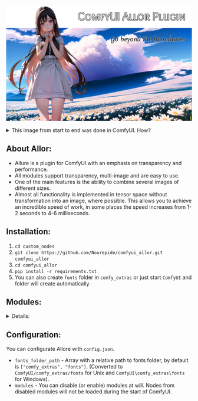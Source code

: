 ![alt text](images/logo.png)


<details>
  <summary>This image from start to end was done in ComfyUI. How?</summary>

1. Install plugin.
2. Load fonts [Overlock SC](https://fonts.google.com/specimen/Overlock+SC) and [Merienda](https://fonts.google.com/specimen/Merienda).
3. Put `OverlockSC-Regular.ttf` and `Merienda-Regular.ttf` in to `fonts` folder.
4. Load [RealESRNet_x4plus.pth](https://github.com/xinntao/Real-ESRGAN/releases/download/v0.1.1/RealESRNet_x4plus.pth) and put in to `models/upscale` folder.
5. Load [AOM3A1B_orangemixs.safetensors](https://huggingface.co/WarriorMama777/OrangeMixs/resolve/main/Models/AbyssOrangeMix3/AOM3A1B_orangemixs.safetensors) and put in to `models/chekpoints` folder.
6. Load [orangemix.vae.pt](https://huggingface.co/WarriorMama777/OrangeMixs/resolve/main/VAEs/orangemix.vae.pt) and put in to `models/vae` folder.
7. Drag'n'drop this [image](images/logo.png) to ComfyUI or load [JSON](images/logo.json).

</details>

## About Allor:

* Allure is a plugin for ComfyUI with an emphasis on transparency and performance.
* All modules support transparency, multi-image and are easy to use.
* One of the main features is the ability to combine several images of different sizes.
* Almost all functionality is implemented in tensor space without transformation into an image, where possible. This allows you to achieve an incredible speed of work, in some places the speed increases from 1-2 seconds to 4-6 milliseconds.

## Installation:

1. `cd custom_nodes`
2. `git clone https://github.com/Nourepide/comfyui_allor.git comfyui_allor`
3. `cd comfyui_allor` 
4. `pip install -r requirements.txt`
5. You can also create `fonts` folder in `comfy_extras` or just start `ComfyUI` and folder will create automatically.

## Modules:

<details>
  <summary>Details:</summary>

---

### Alpha chanel

> Helpers for work with alpha chanel in exiting images.

<details>
  <summary>Nodes:</summary>

### By Mask
![alt text](images/alpha_chanel_by_mask.png)

> Applies transparency to the image using a mask.

<details>
  <summary>Params:</summary>

* method -
  * default - Standard mask overlay.
  * invert - Inverted mask overlay.

</details>

### Restore
![alt text](images/alpha_chanel_restore.png)

> Add alpha dimension to images. Or restore if it already exists. 

<details>
  <summary>Params:</summary>

* method -
  * default - Apply adding new alpha chanel or restore chanel values to max if it already exists.
  * only_add - Only add new alpha chanel if it does not exist.
  * only_restore - Only restore alpha chanel values to max if it already exists.

</details>

</details>

---
### Image Container

> Creating blank images of fixed or inherited size.

<details>
  <summary>Nodes:</summary>

#### All
* [red, green, blue] `[0 - 255]` - Color of the container in RGB. 
* alpha `[0.0 - 1.0]` - Transparency of the container.

### Default
> Create an empty container.

<details>
  <summary>Params:</summary>

* [width, height] `[0 - *]` - Size of a new container.

</details>

### Inheritance Add
> Get images size and create a container with adding value to this size.

<details>
  <summary>Params:</summary>

* add_[width, height] `[0 - *]` - The value that will then be added to the size of the container.

</details>

### Inheritance Scale
> Get images size and create a container with scaling this size.

<details>
  <summary>Params:</summary>

* scale_[width, height] `[0.0 - *]` - Scale factor that will then be change the size of the container.

</details>

### Inheritance Max
> Get max width and max height from `images_a` and `images_b` and create a new container with this size.
 
### Inheritance Sum
> Get width and/or height from `images_a` and `images_b` and create a new container with sum this size.

</details>

#### PS:
The first letter `i` in the word `Inheritance` is barely noticeable. But in the end, I decided to leave it as it is. At first, I thought to replace this word with the word `Extended`, but one would think that this node expands the incoming images by adding size to it, and does not create a new image inheriting size from the incoming images.

---
### Image Composite
> Allows you to place one image on top of another.

<details>
  <summary>Nodes:</summary>

#### All
* background - The placement order of images in the container.
* method - The method of connecting images makes sense only when 2 or more images are passed to the input.

<details>
  <summary>Methods:</summary>

    Inputs - [a1, a2, a3] and [b1, b2, b3].
    Outputs -
        pair: [a1, b1], [a2, b2], [a3, b3]
        matrix: [a1, b1], [a1, b2], [a1, b3]
                [a2, b1], [a2, b2], [a2, b3]
                [a3, b1], [a3, b2], [a3, b3]

![alt text](images/image_composite_methods.png)

</details>

### Absolute
> Use it for pixel-perfect images compositing.

<details>
  <summary>Params:</summary>

* images_[a, b]_x `[0 - *]` - Images horizontal position. `[left -> right]`.
* images_[a, b]_y `[0 - *]` - Images vertical position. `[top -> bottom]`.
* container_[width, height] `[0 - *]` - Container size. If 0, then the container will be with the maximum width and height of the images.
</details>

### Relative
> Use it for percentage images compositing.

<details>
  <summary>Params:</summary>

* images_[a, b]_x `[0.0 - 1.0]` - First images horizontal offset. `[left edge -> right edge]`.
* images_[a, b]_y `[0.0 - 1.0]` - First images vertical offset. `[top edge -> bottom edge]`.
* container_size_type
* * max - Maximum of width and height from `images_a` and `images_b`.
* * sum - Sum of width and height from `images_a` and `images_b`.
* * sum_[width, height] -

How it works.

* Images in relative mode cannot go beyond the edges of the container.
* In horizontal [0.0 - images is located on the left of the container], [1.0 - on right of container].
* In vertical [0.0 - images is located on the top of the container], [1.0 - on bottom of container].
* In all cases, [0.5] means that the images will be in the center.

</details>

</details>

---
### Image Segmentation
> Removes background from image.

<details>
  <summary>Nodes:</summary>

#### All
* alpha_matting `[boolean]` - Alpha metting is a post-processing step that can be used to improve the quality of the output.
* alpha_matting_foreground_threshold `[0 - 250]` - Trimap foreground threshold.
* alpha_matting_background_threshold `[0 - 250]` - Trimap background threshold.
* alpha_matting_erode_size `[0 - *]` - How far will the transparency spread from the original mask.
* post_process_mask `[boolean]` - Post-processing mask, makes it rougher.

### Default
> Allows you to select a model with pre-specified settings.:

<details>
  <summary>Params:</summary>

* u2net - [GitHub](https://github.com/xuebinqin/U-2-Net)
* u2netp - [GitHub](https://github.com/xuebinqin/U-2-Net)
* u2net_human_seg - [GitHub](https://github.com/xuebinqin/U-2-Net)
* u2net_cloth_seg - [GitHub](https://github.com/levindabhi/cloth-segmentation)
* silueta - [GitHub](https://github.com/xuebinqin/U-2-Net/issues/295)
* isnet-general-use - [GitHub](https://github.com/xuebinqin/DIS)
* isnetis - [GitHub](https://github.com/SkyTNT/anime-segmentation)
* modnet-p - [GitHub](https://github.com/ZHKKKe/MODNet)
* modnet-w - [GitHub](https://github.com/ZHKKKe/MODNet)

</details>

### Custom
> Allows you to select a model from the onnx folder and specify the parameters yourself.

<details>
  <summary>Params:</summary>

* model `[*.onnx]` - Your model in `ComfyUI/models/onnx` folder.
* mean `[0.0 - 1.0]` - Clarifying value.
* std `[0.0 - 1.0]` - The divisor of the final value. I recommend leaving it at 1.0.
* size `[0 - *]` - Title size. Different models support different sizes. Or their multiple value [512 -> 1024 -> 2048...]. If the size does not match the desired one, you will see a notification in the console.

</details>

### Custom Advanced
> Allows you to select a model from the onnx folder and `finely` specify the parameters yourself.

<details>
  <summary>Params:</summary>

* model `[*.onnx]` - Your model in `ComfyUI/models/onnx` folder.
* mean_r `[0.0 - 1.0]` - Clarifying value. Red chanel.
* mean_g `[0.0 - 1.0]` - Clarifying value. Green chanel.
* mean_b `[0.0 - 1.0]` - Clarifying value. Blue chanel.
* std_r `[0.0 - 1.0]` - The divisor of the final value. Red chanel.
* std_g `[0.0 - 1.0]` - The divisor of the final value. Green chanel.
* std_b `[0.0 - 1.0]` - The divisor of the final value. Blue chanel.
* width `[0 - *]` - Width of title size.
* height `[0 - *]` - Height of title size.

Some models support non-standard title size. For example [w:1024 - h:2048].

</details>

</details>

#### PS:
Made on [rembg](https://github.com/danielgatis/rembg). The solution to some problems may be dependent on the rembg developer.

---
### ImageText

> Creating text as image.

Fonts should be contained in `ComfyUI/comfy_extras/fonts`.

You also can change the fonts folder in config.

<details>
  <summary>Nodes:</summary>

### Default
![alt text](images/image_text.png)

> Create an image with text.

<details>
  <summary>Params:</summary>

* text - Your input. Shouldn't be empty.
* font `[*.otf, *.ttf]` - Font from `ComfyUI/comfy_extras/fonts` folder.
* size `[0 - *]` - Font size in `SP`. `Warning!`: It's not `PX` size of the container. The size of the container is calculated using a variety of parameters. Example: `o` and `j` will have different height and exactly different size compared to `树`.   
* [red, green, blue] `[0 - 255]` - Color of the text in `RGB`. 
* alpha `[0.0 - 1.0]` - Transparency of the text. 
* margin_x `[0 - *]` - Horizontal offset. 
* margin_y `[0 - *]` - Vertical offset.

</details>

### Outlined
![alt text](images/image_text_outlined.png)

> Create an image with outlined text.

<details>
  <summary>Params:</summary>

* outline_size `[0 - *]` - Outline size in `PX`. 
* outline_[red, green, blue] `[0 - 255]` - Color of the outline in `RGB`. 

</details>

</details>

---
### Clamp
![alt text](images/clamp.png)

> Clamps help to control the "web" of nodes and improve readability.

<details>
  <summary>Nodes:</summary>

* ClipClamp
* ClipVisionClamp
* ClipVisionOutputClamp
* ConditioningClamp
* ControlNetClamp
* GligenClamp
* ImageClamp
* LatentClamp
* MaskClamp
* ModelClamp
* StyleModelClamp
* UpscaleModelClamp
* VaeClamp

</details>

---

</details>

## Configuration:
You can configurate Allore with `config.json`.

* `fonts_folder_path` - Array with a relative path to fonts folder, by default is `["comfy_extras", "fonts"]`. (Converted to `ComfyUI/comfy_extras/fonts` for Unix and `ComfyUI\comfy_extras\fonts` for Windows).
* `modules` - You can disable (or enable) modules at will. Nodes from disabled modules will not be loaded during the start of ComfyUI.
